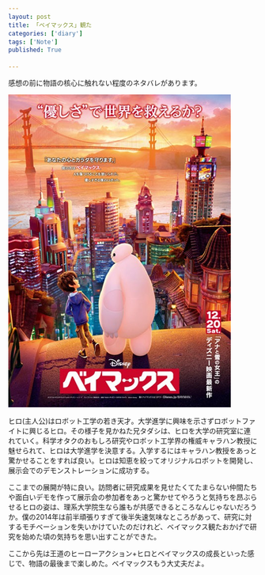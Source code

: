 ```yaml
---
layout: post
title: 「ベイマックス」観た
categories: ['diary']
tags: ['Note']
published: True

---
```


感想の前に物語の核心に触れない程度のネタバレがあります。

<img src="/assets/img/blog_bighero6.jpg" class="image-on-frame-mini image-fade">

ヒロ(主人公)はロボット工学の若き天才。大学進学に興味を示さずロボットファイトに興じるヒロ。その様子を見かねた兄タダシは、ヒロを大学の研究室に連れていく。科学オタクのおもしろ研究やロボット工学界の権威キャラハン教授に魅せられて、ヒロは大学進学を決意する。入学するにはキャラハン教授をあっと驚かせることをすれば良い。ヒロは知恵を絞ってオリジナルロボットを開発し、展示会でのデモンストレーションに成功する。

ここまでの展開が特に良い。訪問者に研究成果を見せたくてたまらない仲間たちや面白いデモを作って展示会の参加者をあっと驚かせてやろうと気持ちを昂ぶらせるヒロの姿は、理系大学院生なら誰もが共感できるところなんじゃないだろうか。僕の2014年は前半頑張りすぎて後半失速気味なところがあって、研究に対するモチベーションを失いかけていたのだけれど、ベイマックス観たおかげで研究を始めた頃の気持ちを思い出すことができた。

ここから先は王道のヒーローアクション+ヒロとベイマックスの成長といった感じで、物語の最後まで楽しめた。ベイマックスもう大丈夫だよ。